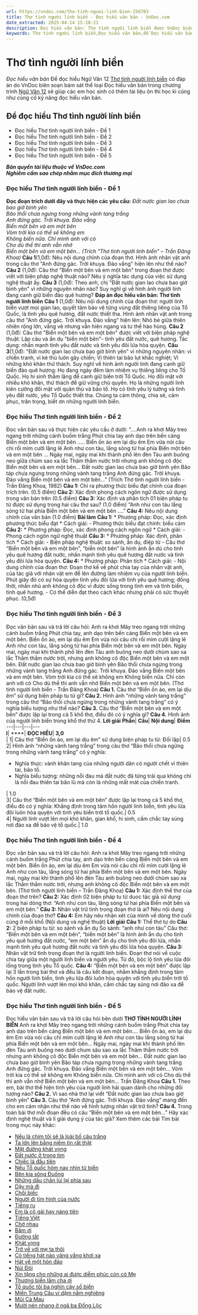 ```yaml
---
url: https://vndoc.com/tho-tinh-nguoi-linh-bien-256703
title: Thơ tình người lính biển - Đọc hiểu văn bản - VnDoc.com
date_extracted: 2025-04-14 15:20:21
description: Đọc hiểu văn bản: Thơ tình người lính biển được VnDoc biên soạn gửi tặng các em học sinh lớp 12 giúp các em có thêm đề luyện tập phần Đọc hiểu văn bản, chuẩn bị hành trang cho kì thi THPT Quốc gia được tốt nhất.
keywords: Thơ tình người lính biển,Đọc hiểu văn bản,đề Đọc hiểu văn bản,Đất nước gian lao chưa bao giờ bình yên,Đề đọc hiểu Ngữ Văn 12 có đáp án,Đáp án đọc hiểu văn bản Thơ tình người lính biển,Đọc hiểu văn bản Thơ tình người lính biển,đọc hiểu Thơ tình người lính biển,đề đọc hiểu Thơ tình người lính biển
---
```


# Thơ tình người lính biển
 _Đọc hiểu văn bản_
Đề đọc hiểu Ngữ Văn 12 [Thơ tình người lính biển](<https://vndoc.com/tho-tinh-nguoi-linh-bien-256703>) có đáp án do VnDoc biên soạn bám sát thể loại Đọc hiểu văn bản trong chương trình [Ngữ Văn 12](<https://vndoc.com/ngu-van-lop12>) sẽ giúp các em học sinh có thêm tài liệu ôn thi học kì cũng như củng cố kỹ năng đọc hiểu văn bản.
## Đề đọc hiểu Thơ tình người lính biển
  * Đọc hiểu Thơ tình người lính biển - Đề 1
  * Đọc hiểu Thơ tình người lính biển - Đề 2
  * Đọc hiểu Thơ tình người lính biển - Đề 3
  * Đọc hiểu Thơ tình người lính biển - Đề 4
  * Đọc hiểu Thơ tình người lính biển - Đề 5

 _**Bản quyền tài liệu thuộc về VnDoc.com**_  
 _**Nghiêm cấm sao chép nhằm mục đích thương mại**_
### Đọc hiểu Thơ tình người lính biển - Đề 1
**Đọc đoạn trích dưới đây và thực hiện các yêu cầu:**
_Đất nước gian lao chưa bao giờ bình yên_  
 _Bão thổi chưa ngưng trong những vành tang trắng_  
 _Anh đứng gác. Trời khuya. Đảo vắng_  
 _Biển một bên và em một bên_  
 _Vòm trời kia có thể sẽ không em_  
 _Không biển nữa. Chỉ mình anh với cỏ_  
 _Cho dù thế thì anh vẫn nhớ_  
 _Biển một bên và em một bên..._
_\(Trích "Thơ tình người lính biển" – Trần Đăng Khoa\)_
**Câu 1**\(1,0đ\): Nêu nội dung chính của đoạn thơ. Hình ảnh nhân vật anh trong câu thơ "Anh đứng gác. Trời khuya. Đảo vắng" hiện lên như thế nào?
**Câu 2** \(1,0đ\): Câu thơ "Biển một bên và em một bên" trong đoạn thơ được viết với biện pháp nghệ thuật nào? Nêu ý nghĩa tác dụng của việc sử dụng nghệ thuật ấy.
**Câu 3** \(1,0đ\): Theo anh, chị "Đất nước gian lao chưa bao giờ bình yên" vì những nguyên nhân nào? Suy nghĩ gì về hình ảnh người lính đang canh giữ biển đảo quê hương?
**Đáp án đọc hiểu văn bản: Thơ tình người lính biển**
**Câu 1** \(1,0đ\):
Nêu nội dung chính của đoạn thơ: người lính biển vượt mọi gian lao, quyết tâm bảo vệ từng vùng đất thiêng liêng của Tổ Quốc, là tình yêu quê hương, đất nước thiết tha.
Hình ảnh nhân vật anh trong câu thơ "Anh đứng gác. Trời khuya. Đảo vắng" hiện lên: Nhỏ bé giữa thiên nhiên rộng lớn, vắng vẻ nhưng vẫn hiên ngang và tư thế hào hùng.
**Câu 2** \(1,0đ\):
Câu thơ "Biển một bên và em một bên" được viết với biện pháp nghệ thuật: Lặp câu và ẩn dụ "biển một bên"- tình yêu đất nước, quê hương.
Tác dụng: nhấn mạnh tình yêu đất nước và tình yêu đôi lứa hòa quyện.
**Câu 3**\(1,0đ\):
"Đất nước gian lao chưa bao giờ bình yên" vì những nguyên nhân: vì chiến tranh, vì kẻ thù luôn gây chiến; Vì thiên tai bão lụt khắc nghiệt; Vì những khó khăn thử thách.
Suy nghĩ về hình ảnh người lính đang canh giữ biển đảo quê hương: Họ đang ngày đêm làm nhiệm vụ thiêng liêng cho Tổ Quốc. Họ hi sinh thầm lặng để canh giữ biển trời Tổ Quốc. Họ đối mặt với nhiều khó khăn, thử thách để giữ vững chủ quyền. Họ là những người lính kiên cường đối mặt với quân thù và bão tố. Họ có tình yêu lý tưởng và tình yêu đất nước, yêu Tổ Quốc thiết tha. Chúng ta cảm thông, chia sẻ, cảm phục, trân trọng, biết ơn những người lính biển.
### Đọc hiểu Thơ tình người lính biển - Đề 2
Đọc văn bản sau và thực hiện các yêu cầu ở dưới:
“....Anh ra khơi
Mây treo ngang trời những cánh buồm trắng
Phút chia tay anh dạo trên bến cảng
Biển một bên và em một bên .....
Biển ồn ào em lại dịu êm
Em vừa nói câu chi rồi mỉm cười lặng lẽ
Anh như con tàu, lắng sóng từ hai phía
Biển một bên và em một bên ...
Ngày mai, ngày mai khi thành phố lên đèn
Tàu anh buông neo giữa chùm sao xa lắc
Thăm thẳm nước trời nhưng anh không cô độc
Biển một bên và em một bên...
Đất nước gian lao chưa bao giờ bình yên
Bão táp chưa ngưng trong những vành tang trắng
Anh đứng gác. Trời khuya. Đảo vắng
Biển một bên và em một bên...”
\(Trích Thơ tình người lính biển - Trần Đăng Khoa, 1982\)
**Câu 1:** Chỉ ra phương thức biểu đạt chính của đoạn trích trên. \(0.5 điểm\)
**Câu 2:** Xác định phong cách ngôn ngữ được sử dụng trong văn bản trên \(0.5 điểm\)
**Câu 3:** Xác định và phân tích 01 biện pháp tu từ được sử dụng trong hai câu thơ sau? \(1.0 điểm\)
“Anh như con tàu lắng sóng từ hai phía
Biển một bên và em một bên ....”
**Câu 4:** Nêu nội dung chính của văn bản \(1.0 điểm\)
**Bài làm**
**Câu 1:**
\* Phương pháp: Đọc, xác định phương thức biểu đạt
\* Cách giải:
\- Phương thức biểu đạt chính: biểu cảm
**Câu 2:**
\* Phương pháp: Đọc, xác định phong cách ngôn ngữ
\* Cách giải:
\- Phong cách ngôn ngữ nghệ thuật
**Câu 3:**
\* Phương pháp: Xác định, phân tích
\* Cách giải:
\- Biện pháp nghệ thuật: so sánh, ẩn dụ, điệp từ
\- Câu thơ “Biển một bên và em một bên”, “biển một bên” là hình ảnh ẩn dủ cho tình yêu quê hương đất nước, nhấn mạnh tình yêu quê hương đất nước và tình yêu đôi lứa hòa quyện.
**Câu 4:**
\* Phương pháp: Phân tích
\* Cách giải:
\- Nội dung chính của đoạn thơ: Đoạn thơ kể về phút chia tay của nhân vật anh, của tác giả với nhân vật em để lên đường làm nhiệm vụ của người lính biển. Phút giây đó có sự hòa quyện tình yêu đôi lứa với tình yêu quê hương; đồng thời, nhắn nhủ anh không cô độc vì được sống trong tình em và tình biển, tình quê hương.
\- Có thể diễn đạt theo cách khác nhưng phải có sức thuyết phục. \(0,5đ\)
### Đọc hiểu Thơ tình người lính biển - Đề 3
Đọc văn bản sau và trả lời câu hỏi:
Anh ra khơi
Mây treo ngang trời những cánh buồm trắng
Phút chia tay, anh dạo trên bến cảng
Biển một bên và em một bên.
Biển ồn ào, em lại dịu êm
Em vừa nói câu chi rồi mỉm cười lặng lẽ
Anh như con tàu, lắng sóng từ hai phía
Biển một bên và em một bên.
Ngày mai, ngày mai khi thành phố lên đèn
Tàu anh buông neo dưới chùm sao xa lắc
Thăm thẳm nước trời, nhưng anh không cô độc
Biển một bên và em một bên.
Đất nước gian lao chưa bao giờ bình yên
Bão thổi chưa ngừng trong những vành tang trắng
Anh đứng gác. Trời khuya. Đảo vắng
Biển một bên và em một bên.
Vòm trời kia có thể sẽ không em
Không biển nữa. Chỉ còn anh với cỏ
Cho dù thế thì anh vẫn nhớ
Biển một bên và em một bên.
\(Thơ tình người lính biển - Trần Đăng Khoa\)
**Câu 1.** Câu thơ “Biển ồn ào, em lại dịu êm” sử dụng biện pháp tu từ gì?
**Câu 2.** Hình ảnh “những vành tang trắng” trong câu thơ “Bão thổi chưa ngừng trong những vành tang trắng” có ý nghĩa biểu tượng như thế nào?
**Câu 3.** Câu thơ “Biển một bên và em một bên” được lặp lại trong cả 5 khổ thơ, điều đó có ý nghĩa gì?
**Câu 4.** Hình ảnh của người lính biển trong khổ thơ thứ 4.
**Lời giải**
**Phần**| **Câu**| **Nội dung**| **Điểm**  
---|---|---|---  
**I**| ****| **ĐỌC HIỂU**| **3,0**  
|  1| Câu thơ “Biển ồn ào, em lại dịu êm” sử dụng biện pháp tu từ: Đối lập| 0.5  
2| Hình ảnh “những vành tang trắng” trong câu thơ “Bão thổi chưa ngừng trong những vành tang trắng” có ý nghĩa:
  * Nghĩa thực: vành khăn tang của những người dân có người chết vì thiên tai, bão tố.
  * Nghĩa biểu tượng: những nỗi đau mà đất nước đã từng trải qua không chỉ là nỗi đau thiên tai bão lũ mà còn là những mất mát của chiến tranh.

| 1.0  
3| Câu thơ “Biển một bên và em một bên” được lặp lại trong cả 5 khổ thơ, điều đó có ý nghĩa: Khẳng định trong tâm hồn người lính biển, tình yêu lứa đôi luôn hòa quyện với tình yêu biển trời tổ quốc.| 0.5  
4| Người lính vượt lên mọi khó khăn, gian khổ, hi sinh, cầm chắc tay súng nơi đảo xa để bảo vệ tổ quốc.| 1.0  
### Đọc hiểu Thơ tình người lính biển - Đề 4
Đọc văn bản sau và trả lời câu hỏi:
Anh ra khơi
Mây treo ngang trời những cánh buồm trắng
Phút chia tay, anh dạo trên bến cảng
Biển một bên và em một bên.
Biển ồn ào, em lại dịu êm
Em vừa nói câu chi rồi mỉm cười lặng lẽ
Anh như con tàu, lắng sóng từ hai phía
Biển một bên và em một bên.
Ngày mai, ngày mai khi thành phố lên đèn
Tàu anh buông neo dưới chùm sao xa lắc
Thăm thẳm nước trời, nhưng anh không cô độc
Biển một bên và em một bên.
\(Thơ tình người lính biển – Trần Đăng Khoa\)
**Câu 1:** Xác định thể thơ của đoạn thơ trên?
**Câu 2:** Xác định 02 biện pháp tu từ duoc tác giả sử dụng trong hai dòng thơ:
“Anh như con tàu, lăng sóng từ hai phía
Biển một bên và em một bên.”
**Câu 3:** Nhân vật trữ tình trong đoạn thơ là ai? Nêu nội dung chính của đoạn thơ?
**Câu 4:** Em hãy nêu nhận xét của mình về dòng thơ cuối cùng ở mỗi khổ \(Nội dung và nghệ thuật\)
**Lời giải**
**Câu 1:** Thể thơ tự do
**Câu 2:** 2 biện pháp tu từ: so sánh và ẩn dụ
So sánh: “anh như con tàu”
Câu thơ: “Biển một bên và em một bên”, “biển một bên” là hình ảnh ẩn dụ cho tình yêu quê hương đất nước, “em một bên” ẩn dụ cho tình yêu đôi lứa, nhấn mạnh tình yêu quê hương đất nước và tình yêu đôi lứa hòa quyện.
**Câu 3:** Nhân vật trữ tình trong đoạn thơ là người lính biển. Đoạn thơ nói về cuộc chia tay giữa một người lính biển và người yêu. Từ đó, bộc lộ tình yêu lứa đôi lồng trong tình yêu Tổ quốc.
**Câu 4:** “Biển một bên và em một bên” được lặp lại 3 lần trong bài thơ và đều là câu kết đoạn, nhằm khẳng định trong tâm hồn người lính biển, tình yêu lứa đôi luôn hòa quyện với tình yêu biển trời tổ quốc. Người lính vượt lên mọi khó khăn, cầm chắc tay súng nơi đảo xa để bảo vệ đất nước.
### Đọc hiểu Thơ tình người lính biển - Đề 5
Đọc hiểu văn bản sau và trả lời câu hỏi bên dưới
**THƠ TÌNH NGƯỜI LÍNH BIỂN**
Anh ra khơi
Mây treo ngang trời những cánh buồm trắng
Phút chia tay anh dạo trên bến cảng
Biển một bên và em một bên….
Biển ồn ào, em lại dịu êm
Em vừa nói câu chỉ mỉm cười lặng lẽ
Anh như con tàu lắng sóng từ hai phía
Biển một bên và em một bên…
Ngày mai, ngày mai khi thành phố lên đèn
Tàu anh buông neo dưới chum sâu sao xa lắc
Thăm thẳm nước trời nhưng anh không cô độc
Biển một bên và em một bên…
Đất nước gian lao chưa bao giờ bình yên
Bão táp chưa ngưng trong những vành tang trắng
Anh đứng gác. Trời khuya. Đảo vắng
Biển một bên và em một bên…
Vòm trời kia có thể sẽ không em
Không biển nữa. Chỉ mình anh với cỏ
Cho dù thế thì anh vẫn nhớ
Biển một bên và em một bên…
Trần Đăng Khoa
**Câu 1.** Theo em, bài thơ thể hiện tình yêu của người lính hải quan dành cho những đối tượng nào?
**Câu 2.** Vì sao nhà thơ lại viết “Đất nước gian lao chưa bao giờ bình yên”
**Câu 3.** Câu thơ “Anh đứng gác. Trời khuya. Đảo vắng” mang đến cho em cảm nhận như thế nào về hình tượng nhân vật trữ tình?
**Câu 4.** Trong toàn bài thơ mỗi đoạn đều có câu “Biển một bên và em một bên…” Hãy xác định nghệ thuật và lí giải dụng ý của tác giả?
Xem thêm các bài Tìm bài trong mục này khác:
  * [Nếu là chim tôi sẽ là loài bồ câu trắng](</neu-la-chim-toi-se-la-loai-bo-cau-trang-doc-hieu-241489>)
  * [Ta lớn lên bằng niềm tin rất thật](</ta-lon-len-bang-niem-tin-rat-that-doc-hieu-241595>)
  * [Mặt đường khát vọng](</mat-duong-khat-vong-doc-hieu-248534>)
  * [Đất nước ở trong tim](</dat-nuoc-o-trong-tim-251947>)
  * [Chiếc lá đầu tiên](</chiec-la-dau-tien-257696>)
  * [Nếu Tổ quốc hôm nay nhìn từ biển](</neu-to-quoc-hom-nay-nhin-tu-bien-257072>)
  * [Bên kia sông Đuống](</ben-kia-song-duong-257645>)
  * [Những dấu chân lùi lại phía sau](</nhung-dau-chan-lui-lai-phia-sau-256651>)
  * [Dậy mà đi](</day-ma-di-256650>)
  * [Chồi biếc](</choi-biec-xuan-quynh-261515>)
  * [Người đi tìm hình của nước](</nguoi-di-tim-hinh-cua-nuoc-che-lan-vien-261070>)
  * [Tiếng ru](</tieng-ru-to-huu-251966>)
  * [Em là cô gái hay nàng tiên](</em-la-co-gai-hay-nang-tien-doc-hieu-241682>)
  * [Tiếng Việt](</tieng-viet-luu-quang-vu-256979>)
  * [Chờ nhau](</cho-nhau-nguyen-binh-256961>)
  * [Bầm ơi](</bam-oi-to-huu-257646>)
  * [Đường tắt](</duong-tat-dang-nhan-chan-261079>)
  * [Khát vọng](</doc-hieu-khat-vong-248719>)
  * [Trở về với mẹ ta thôi](</tro-ve-voi-me-ta-thoi-257629>)
  * [Có tiếng hát nào văng vẳng khơi xa](</co-tieng-hat-nao-vang-vang-khoi-xa-doc-hieu-241499>)
  * [Hát về một hòn đảo](</hat-ve-mot-hon-dao-257632>)
  * [Núi Đôi](</nui-doi-vu-cao-251967>)
  * [Xin tặng cho những ai được diễm phúc còn có Mẹ](</xin-tang-cho-nhung-ai-duoc-diem-phuc-con-co-me-256965>)
  * [Thương biển lắm cha ơi](</thuong-bien-lam-cha-oi-257021>)
  * [Tổ quốc tôi ba nghìn cây số biển](</to-quoc-toi-ba-nghin-cay-so-bien-257073>)
  * [Miền Trung Câu ví dặm nằm nghiêng](</mien-trung-cau-vi-dam-nam-nghieng-doc-hieu-241685>)
  * [Mũi Cà Mau](</mui-ca-mau-256701>)
  * [Mười nén nhang ở ngã ba Đồng Lộc](</muoi-nen-nhang-o-nga-ba-dong-loc-256972>)

